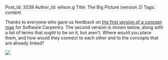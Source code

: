 Post_Id: 3339
Author_Id: wilson.g
Title: The Big Picture (version 2)
Tags: content

<p>Thanks to everyone who gave us feedback on <a href="{{root_path}}/blog/2010/06/concept-map.html">the first version of a concept map</a> for Software Carpentry. The second version is shown below, along with a list of terms that <em>ought</em> to be on it, but aren't. Where would you place them, and how would they connect to each other and to the concepts that are already linked?</p>
<p><img src="{{root_path}}/files/2010/06/concept-map-2-150x150.png" /></p>
